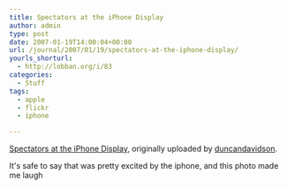 ```yaml
---
title: Spectators at the iPhone Display
author: admin
type: post
date: 2007-01-19T14:00:04+00:00
url: /journal/2007/01/19/spectators-at-the-iphone-display/
yourls_shorturl:
  - http://lobban.org/i/83
categories:
  - Stuff
tags:
  - apple
  - flickr
  - iphone

---
```

<div class="flickr-frame">
  <a href="http://www.flickr.com/photos/x180/354638930/" title="photo sharing"><img alt="" class="flickr-photo" src="http://lobban.org/wp-content/uploads/2011/06/354638930_c818db973e.jpg" /></a><br /><span class="flickr-caption"><a href="http://www.flickr.com/photos/x180/354638930/">Spectators at the iPhone Display</a>, originally uploaded by <a href="http://www.flickr.com/people/x180/">duncandavidson</a>.</span></p>
</div>

<p class="flickr-yourcomment">
  It's safe to say that was pretty excited by the iphone, and this photo made me laugh
</p>
